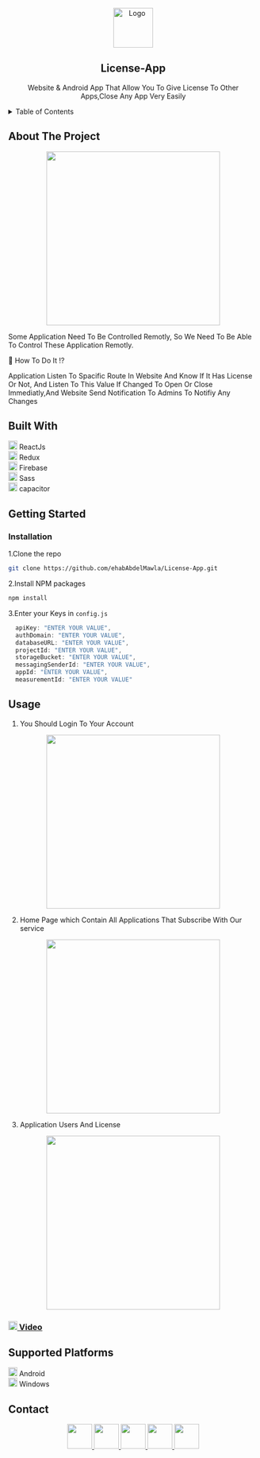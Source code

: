 <!-- PROJECT LOGO -->
<br />
<div align="center">
  <a href="https://github.com/ehabAbdelMawla/License-App">
    <img src="https://user-images.githubusercontent.com/51888513/188939623-c49749ab-f6c2-4245-80bb-afc98fb22ff8.png" alt="Logo" width="80" height="80">
  </a>


  <h2 align="center">License-App</h2>

  <p align="center">
   Website & Android App That Allow You To Give License To Other Apps,Close Any App Very Easily
   
  </p>
</div>



<!-- TABLE OF CONTENTS -->
<details>
  <summary>Table of Contents</summary>
  <ul>
    <li>
      <a href="#about-the-project">About The Project</a>
    </li>
    <li><a href="#built-with">Built With</a></li>
        <li><a href="#installation">Installation</a></li>
    <li><a href="#usage">Usage</a></li>
    <li><a href="#contact">Contact</a></li>
  </ul>
</details>



<!-- ABOUT THE PROJECT -->
## About The Project

<p align="center">
<img src="https://user-images.githubusercontent.com/51888513/188963463-fab263ff-4ded-45f5-bc54-57c38233ec6e.jpeg"  width="350" />
</p>


<p>Some Application Need To Be Controlled Remotly, So We Need To Be Able To Control These Application Remotly.</p>
<p>🤔 How To Do It !? </p>
<p>Application Listen To Spacific Route In Website And Know If It Has License Or Not, And Listen To This Value If Changed To Open Or Close Immediatly,And Website Send Notification To Admins To Notifiy Any Changes </p> 


## Built With

 <img src="https://user-images.githubusercontent.com/51888513/188966114-ac50454b-7d33-4985-98f9-231b6ecea713.png" width="18"/>  ReactJs <br/>
 <img src="https://user-images.githubusercontent.com/51888513/188966462-197b7b06-72a9-45c1-a30a-bafaca93dd32.png" width="18"/>  Redux <br/>
 <img src="https://user-images.githubusercontent.com/51888513/188966680-d7bb971d-c674-427c-ba65-d73aa7b2fbc8.png" width="18"/>  Firebase <br/>
 <img src="https://user-images.githubusercontent.com/51888513/188966859-956aa299-5b02-4370-be67-b083b9b4cbda.png" width="18"/>  Sass <br/>
 <img src="https://user-images.githubusercontent.com/51888513/188967120-0f015929-1bf3-43ad-a664-20c9780b8d11.png" width="18"/>  capacitor <br/>

<!-- GETTING STARTED -->
## Getting Started

### Installation
1.Clone the repo
   ```sh
   git clone https://github.com/ehabAbdelMawla/License-App.git
   ```
2.Install NPM packages
   ```sh
   npm install
   ```
3.Enter your Keys in `config.js`
   ```js
     apiKey: "ENTER YOUR VALUE",
     authDomain: "ENTER YOUR VALUE",
     databaseURL: "ENTER YOUR VALUE",
     projectId: "ENTER YOUR VALUE",
     storageBucket: "ENTER YOUR VALUE",
     messagingSenderId: "ENTER YOUR VALUE",
     appId: "ENTER YOUR VALUE",
     measurementId: "ENTER YOUR VALUE"
   ```

<!-- USAGE EXAMPLES -->
## Usage
1. You Should Login To Your Account 

<p align="center">
<img src="https://user-images.githubusercontent.com/51888513/188964309-ea9035e4-c381-4878-ad65-5005f05381a9.jpeg"  width="350" />
</p>

2. Home Page which Contain All Applications That Subscribe With Our service 

<p align="center">
<img src="https://user-images.githubusercontent.com/51888513/188963463-fab263ff-4ded-45f5-bc54-57c38233ec6e.jpeg"  width="350" />
</p>

3. Application Users And License
<p align="center">
<img src="https://user-images.githubusercontent.com/51888513/188964761-fe9626db-d2a5-416e-a79c-e48a36b4371c.jpeg"  width="350" />
</p>
<h3> <img src="https://user-images.githubusercontent.com/51888513/188924271-4554ab67-60b6-46db-9d38-b5d284bfc324.png" width="18"/><a href="https://youtu.be/nBhOdOzMA-w">  Video </a></h3>

## Supported Platforms

 <img src="https://user-images.githubusercontent.com/51888513/188965149-99a105e6-e79c-4c00-b92d-973f2b7701c4.png" width="18"/> Android
 <br/>
 <img src="https://user-images.githubusercontent.com/51888513/188965467-bb1f92ad-c7e2-4937-b613-f3f013d5bd86.png" width="18"/> Windows

<!-- CONTACT -->
## Contact
<p align="center">
<a  href="mailto:eabdo1474@gmail.com">
 <img src="https://user-images.githubusercontent.com/51888513/188922645-da22d955-0b02-46d9-8145-564b54316d87.png" width="50"/> 
</a>
<a href="https://www.youtube.com/channel/UCnoe7bD7w2fWYlNzqY3qjLA">
<img src="https://user-images.githubusercontent.com/51888513/188924271-4554ab67-60b6-46db-9d38-b5d284bfc324.png" width="50"/>
</a>
<a href="https://www.linkedin.com/in/ehab-abdel-mawla-9b20aa183">
<img src="https://user-images.githubusercontent.com/51888513/188924356-4578aa1f-26c0-4310-a16d-f4eb3c891b8d.png" width="50"/>
</a>
<a href="https://codepen.io/ehabAbdelMola"><img src="https://user-images.githubusercontent.com/51888513/188924374-5169b372-1eda-4639-95b7-ceacbe31b861.png"   width="50"/> </a>
<a href="https://www.instagram.com/abdoehab4551/"><img src="https://user-images.githubusercontent.com/51888513/188924858-1b4bd316-4259-4f22-be15-0872c31ebc12.png"   width="50"/> </a>

</p>





